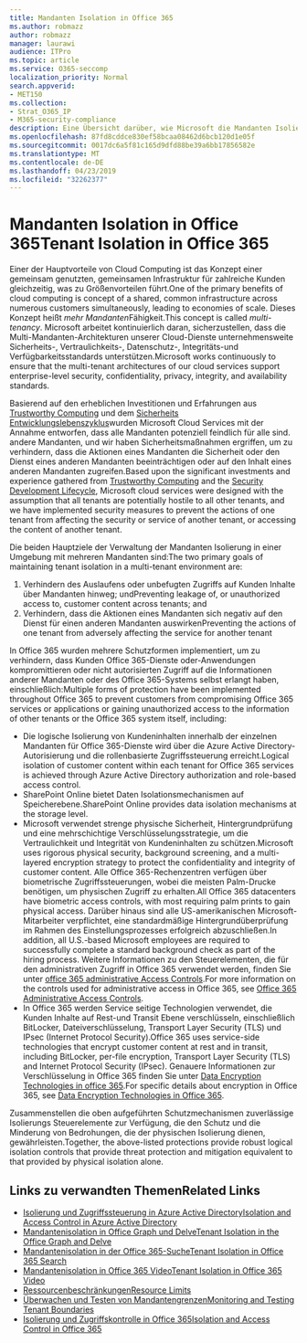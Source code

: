 ```yaml
---
title: Mandanten Isolation in Office 365
ms.author: robmazz
author: robmazz
manager: laurawi
audience: ITPro
ms.topic: article
ms.service: O365-seccomp
localization_priority: Normal
search.appverid:
- MET150
ms.collection:
- Strat_O365_IP
- M365-security-compliance
description: Eine Übersicht darüber, wie Microsoft die Mandanten Isolierung für Office 365 erzwingt.
ms.openlocfilehash: 87fd8cddce830ef58bcaa08462d6bcb120d1e05f
ms.sourcegitcommit: 0017dc6a5f81c165d9dfd88be39a6bb17856582e
ms.translationtype: MT
ms.contentlocale: de-DE
ms.lasthandoff: 04/23/2019
ms.locfileid: "32262377"
---
```

# <a name="tenant-isolation-in-office-365"></a><span data-ttu-id="1b75f-103">Mandanten Isolation in Office 365</span><span class="sxs-lookup"><span data-stu-id="1b75f-103">Tenant Isolation in Office 365</span></span>

<span data-ttu-id="1b75f-104">Einer der Hauptvorteile von Cloud Computing ist das Konzept einer gemeinsam genutzten, gemeinsamen Infrastruktur für zahlreiche Kunden gleichzeitig, was zu Größenvorteilen führt.</span><span class="sxs-lookup"><span data-stu-id="1b75f-104">One of the primary benefits of cloud computing is concept of a shared, common infrastructure across numerous customers simultaneously, leading to economies of scale.</span></span> <span data-ttu-id="1b75f-105">Dieses Konzept heißt *mehr Mandanten*Fähigkeit.</span><span class="sxs-lookup"><span data-stu-id="1b75f-105">This concept is called *multi-tenancy*.</span></span> <span data-ttu-id="1b75f-106">Microsoft arbeitet kontinuierlich daran, sicherzustellen, dass die Multi-Mandanten-Architekturen unserer Cloud-Dienste unternehmensweite Sicherheits-, Vertraulichkeits-, Datenschutz-, Integritäts-und Verfügbarkeitsstandards unterstützen.</span><span class="sxs-lookup"><span data-stu-id="1b75f-106">Microsoft works continuously to ensure that the multi-tenant architectures of our cloud services support enterprise-level security, confidentiality, privacy, integrity, and availability standards.</span></span>

<span data-ttu-id="1b75f-107">Basierend auf den erheblichen Investitionen und Erfahrungen aus [Trustworthy Computing](https://www.microsoft.com/en-us/twc/default.aspx) und dem [Sicherheits Entwicklungslebenszyklus](http://www.microsoft.com/security/sdl/default.aspx)wurden Microsoft Cloud Services mit der Annahme entworfen, dass alle Mandanten potenziell feindlich für alle sind. andere Mandanten, und wir haben Sicherheitsmaßnahmen ergriffen, um zu verhindern, dass die Aktionen eines Mandanten die Sicherheit oder den Dienst eines anderen Mandanten beeinträchtigen oder auf den Inhalt eines anderen Mandanten zugreifen.</span><span class="sxs-lookup"><span data-stu-id="1b75f-107">Based upon the significant investments and experience gathered from [Trustworthy Computing](https://www.microsoft.com/en-us/twc/default.aspx) and the [Security Development Lifecycle](http://www.microsoft.com/security/sdl/default.aspx), Microsoft cloud services were designed with the assumption that all tenants are potentially hostile to all other tenants, and we have implemented security measures to prevent the actions of one tenant from affecting the security or service of another tenant, or accessing the content of another tenant.</span></span>

<span data-ttu-id="1b75f-108">Die beiden Hauptziele der Verwaltung der Mandanten Isolierung in einer Umgebung mit mehreren Mandanten sind:</span><span class="sxs-lookup"><span data-stu-id="1b75f-108">The two primary goals of maintaining tenant isolation in a multi-tenant environment are:</span></span>
1.  <span data-ttu-id="1b75f-109">Verhindern des Auslaufens oder unbefugten Zugriffs auf Kunden Inhalte über Mandanten hinweg; und</span><span class="sxs-lookup"><span data-stu-id="1b75f-109">Preventing leakage of, or unauthorized access to, customer content across tenants; and</span></span>
2.  <span data-ttu-id="1b75f-110">Verhindern, dass die Aktionen eines Mandanten sich negativ auf den Dienst für einen anderen Mandanten auswirken</span><span class="sxs-lookup"><span data-stu-id="1b75f-110">Preventing the actions of one tenant from adversely affecting the service for another tenant</span></span>

<span data-ttu-id="1b75f-111">In Office 365 wurden mehrere Schutzformen implementiert, um zu verhindern, dass Kunden Office 365-Dienste oder-Anwendungen kompromittieren oder nicht autorisierten Zugriff auf die Informationen anderer Mandanten oder des Office 365-Systems selbst erlangt haben, einschließlich:</span><span class="sxs-lookup"><span data-stu-id="1b75f-111">Multiple forms of protection have been implemented throughout Office 365 to prevent customers from compromising Office 365 services or applications or gaining unauthorized access to the information of other tenants or the Office 365 system itself, including:</span></span>
- <span data-ttu-id="1b75f-112">Die logische Isolierung von Kundeninhalten innerhalb der einzelnen Mandanten für Office 365-Dienste wird über die Azure Active Directory-Autorisierung und die rollenbasierte Zugriffssteuerung erreicht.</span><span class="sxs-lookup"><span data-stu-id="1b75f-112">Logical isolation of customer content within each tenant for Office 365 services is achieved through Azure Active Directory authorization and role-based access control.</span></span>
- <span data-ttu-id="1b75f-113">SharePoint Online bietet Daten Isolationsmechanismen auf Speicherebene.</span><span class="sxs-lookup"><span data-stu-id="1b75f-113">SharePoint Online provides data isolation mechanisms at the storage level.</span></span>
- <span data-ttu-id="1b75f-114">Microsoft verwendet strenge physische Sicherheit, Hintergrundprüfung und eine mehrschichtige Verschlüsselungsstrategie, um die Vertraulichkeit und Integrität von Kundeninhalten zu schützen.</span><span class="sxs-lookup"><span data-stu-id="1b75f-114">Microsoft uses rigorous physical security, background screening, and a multi-layered encryption strategy to protect the confidentiality and integrity of customer content.</span></span> <span data-ttu-id="1b75f-115">Alle Office 365-Rechenzentren verfügen über biometrische Zugriffssteuerungen, wobei die meisten Palm-Drucke benötigen, um physischen Zugriff zu erhalten.</span><span class="sxs-lookup"><span data-stu-id="1b75f-115">All Office 365 datacenters have biometric access controls, with most requiring palm prints to gain physical access.</span></span> <span data-ttu-id="1b75f-116">Darüber hinaus sind alle US-amerikanischen Microsoft-Mitarbeiter verpflichtet, eine standardmäßige Hintergrundüberprüfung im Rahmen des Einstellungsprozesses erfolgreich abzuschließen.</span><span class="sxs-lookup"><span data-stu-id="1b75f-116">In addition, all U.S.-based Microsoft employees are required to successfully complete a standard background check as part of the hiring process.</span></span> <span data-ttu-id="1b75f-117">Weitere Informationen zu den Steuerelementen, die für den administrativen Zugriff in Office 365 verwendet werden, finden Sie unter [office 365 administrative Access Controls](office-365-administrative-access-controls-overview.md).</span><span class="sxs-lookup"><span data-stu-id="1b75f-117">For more information on the controls used for administrative access in Office 365, see [Office 365 Administrative Access Controls](office-365-administrative-access-controls-overview.md).</span></span>
- <span data-ttu-id="1b75f-118">In Office 365 werden Service seitige Technologien verwendet, die Kunden Inhalte auf Rest-und Transit Ebene verschlüsseln, einschließlich BitLocker, Dateiverschlüsselung, Transport Layer Security (TLS) und IPsec (Internet Protocol Security).</span><span class="sxs-lookup"><span data-stu-id="1b75f-118">Office 365 uses service-side technologies that encrypt customer content at rest and in transit, including BitLocker, per-file encryption, Transport Layer Security (TLS) and Internet Protocol Security (IPsec).</span></span> <span data-ttu-id="1b75f-119">Genauere Informationen zur Verschlüsselung in Office 365 finden Sie unter [Data Encryption Technologies in office 365](office-365-encryption-in-the-microsoft-cloud-overview.md).</span><span class="sxs-lookup"><span data-stu-id="1b75f-119">For specific details about encryption in Office 365, see [Data Encryption Technologies in Office 365](office-365-encryption-in-the-microsoft-cloud-overview.md).</span></span>

<span data-ttu-id="1b75f-120">Zusammenstellen die oben aufgeführten Schutzmechanismen zuverlässige Isolierungs Steuerelemente zur Verfügung, die den Schutz und die Minderung von Bedrohungen, die der physischen Isolierung dienen, gewährleisten.</span><span class="sxs-lookup"><span data-stu-id="1b75f-120">Together, the above-listed protections provide robust logical isolation controls that provide threat protection and mitigation equivalent to that provided by physical isolation alone.</span></span>

## <a name="related-links"></a><span data-ttu-id="1b75f-121">Links zu verwandten Themen</span><span class="sxs-lookup"><span data-stu-id="1b75f-121">Related Links</span></span>
- [<span data-ttu-id="1b75f-122">Isolierung und Zugriffssteuerung in Azure Active Directory</span><span class="sxs-lookup"><span data-stu-id="1b75f-122">Isolation and Access Control in Azure Active Directory</span></span>](office-365-isolation-in-azure-active-directory.md)
- [<span data-ttu-id="1b75f-123">Mandantenisolation in Office Graph und Delve</span><span class="sxs-lookup"><span data-stu-id="1b75f-123">Tenant Isolation in the Office Graph and Delve</span></span>](office-365-isolation-in-graph-and-delve.md)
- [<span data-ttu-id="1b75f-124">Mandantenisolation in der Office 365-Suche</span><span class="sxs-lookup"><span data-stu-id="1b75f-124">Tenant Isolation in Office 365 Search</span></span>](office-365-isolation-in-office-365-search.md)
- [<span data-ttu-id="1b75f-125">Mandantenisolation in Office 365 Video</span><span class="sxs-lookup"><span data-stu-id="1b75f-125">Tenant Isolation in Office 365 Video</span></span>](office-365-isolation-in-office-365-video.md)
- [<span data-ttu-id="1b75f-126">Ressourcenbeschränkungen</span><span class="sxs-lookup"><span data-stu-id="1b75f-126">Resource Limits</span></span>](office-365-resource-limits.md)
- [<span data-ttu-id="1b75f-127">Überwachen und Testen von Mandantengrenzen</span><span class="sxs-lookup"><span data-stu-id="1b75f-127">Monitoring and Testing Tenant Boundaries</span></span>](office-365-monitoring-and-testing.md)
- [<span data-ttu-id="1b75f-128">Isolierung und Zugriffskontrolle in Office 365</span><span class="sxs-lookup"><span data-stu-id="1b75f-128">Isolation and Access Control in Office 365</span></span>](office-365-isolation-in-office-365.md)